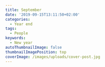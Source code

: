 ```yaml
---
title: September
date: '2019-09-15T13:11:50+02:00'
categories:
  - Year end
tags:
  - People
keywords:
  - New year
autoThumbnailImage: false
thumbnailImagePosition: top
coverImage: /images/uploads/cover-post.jpg
---
```

      
